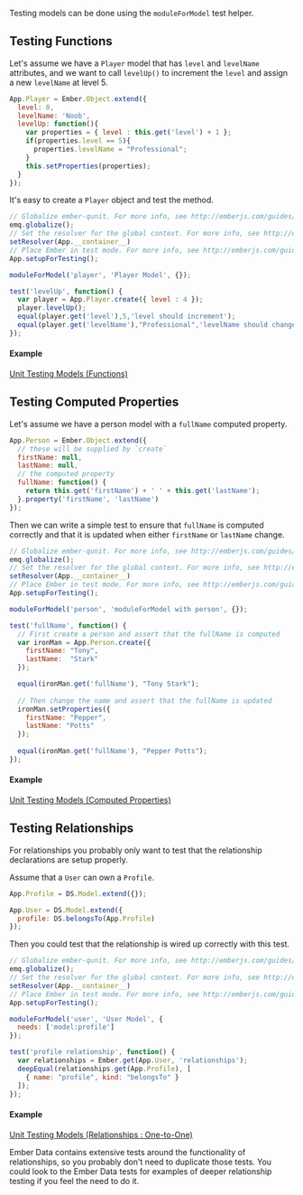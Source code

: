 Testing models can be done using the `moduleForModel` test helper.

## Testing Functions

Let's assume we have a `Player` model that has `level` and `levelName`
attributes, and we want to call `levelUp()` to increment the `level` 
and assign a new `levelName` at level 5.

```javascript
App.Player = Ember.Object.extend({
  level: 0,
  levelName: 'Noob',
  levelUp: function(){
    var properties = { level : this.get('level') + 1 };
    if(properties.level == 5){
      properties.levelName = "Professional";
    }
    this.setProperties(properties);
  }
});
```

It's easy to create a `Player` object and test the method.

```javascript
// Globalize ember-qunit. For more info, see http://emberjs.com/guides/testing/unit#toc_unit-testing-setup
emq.globalize();
// Set the resolver for the global context. For more info, see http://emberjs.com/guides/testing/unit#toc_the-resolver
setResolver(App.__container__)
// Place Ember in test mode. For more info, see http://emberjs.com/guides/testing/unit#toc_unit-testing-setup
App.setupForTesting();

moduleForModel('player', 'Player Model', {});

test('levelUp', function() {
  var player = App.Player.create({ level : 4 });
  player.levelUp();
  equal(player.get('level'),5,'level should increment');
  equal(player.get('levelName'),"Professional",'levelName should change');
});
```

#### Example

<a class="jsbin-embed" href="http://jsbin.com/weyol/2/embed?js,output">Unit Testing Models (Functions)</a><script src="http://static.jsbin.com/js/embed.js"></script>

## Testing Computed Properties

Let's assume we have a person model with a `fullName` computed property.

```javascript
App.Person = Ember.Object.extend({
  // these will be supplied by `create`
  firstName: null,
  lastName: null,
  // the computed property
  fullName: function() {
    return this.get('firstName') + ' ' + this.get('lastName');
  }.property('firstName', 'lastName')
});
```
Then we can write a simple test to ensure that `fullName` is computed
correctly and that it is updated when either `firstName` or `lastName`
change.

```javascript
// Globalize ember-qunit. For more info, see http://emberjs.com/guides/testing/unit#toc_unit-testing-setup
emq.globalize();
// Set the resolver for the global context. For more info, see http://emberjs.com/guides/testing/unit#toc_the-resolver
setResolver(App.__container__)
// Place Ember in test mode. For more info, see http://emberjs.com/guides/testing/unit#toc_unit-testing-setup
App.setupForTesting();

moduleForModel('person', 'moduleForModel with person', {});

test('fullName', function() {
  // First create a person and assert that the fullName is computed
  var ironMan = App.Person.create({
    firstName: "Tony",
    lastName:  "Stark"
  });

  equal(ironMan.get('fullName'), "Tony Stark");
  
  // Then change the name and assert that the fullName is updated
  ironMan.setProperties({
    firstName: "Pepper",
    lastName: "Potts"
  });
  
  equal(ironMan.get('fullName'), "Pepper Potts");
});
```

#### Example

<a class="jsbin-embed" href="http://jsbin.com/dapux/1/embed?js,output">Unit Testing Models (Computed Properties)</a><script src="http://static.jsbin.com/js/embed.js"></script>


## Testing Relationships

For relationships you probably only want to test that the relationship
declarations are setup properly.  

Assume that a `User` can own a `Profile`.

```javascript
App.Profile = DS.Model.extend({});

App.User = DS.Model.extend({
  profile: DS.belongsTo(App.Profile)
});
```

Then you could test that the relationship is wired up correctly
with this test.

```javascript
// Globalize ember-qunit. For more info, see http://emberjs.com/guides/testing/unit#toc_unit-testing-setup
emq.globalize();
// Set the resolver for the global context. For more info, see http://emberjs.com/guides/testing/unit#toc_the-resolver
setResolver(App.__container__)
// Place Ember in test mode. For more info, see http://emberjs.com/guides/testing/unit#toc_unit-testing-setup
App.setupForTesting();

moduleForModel('user', 'User Model', {
  needs: ['model:profile']
});

test('profile relationship', function() {
  var relationships = Ember.get(App.User, 'relationships');
  deepEqual(relationships.get(App.Profile), [
    { name: "profile", kind: "belongsTo" }
  ]);
});
```

#### Example

<a class="jsbin-embed" href="http://jsbin.com/zoxoz/1/embed?js,output">Unit Testing Models (Relationships : One-to-One)</a><script src="http://static.jsbin.com/js/embed.js"></script>

Ember Data contains extensive tests around the functionality of
relationships, so you probably don't need to duplicate those tests.  You could 
look to the Ember Data tests for examples of deeper relationship testing if you
feel the need to do it.  

